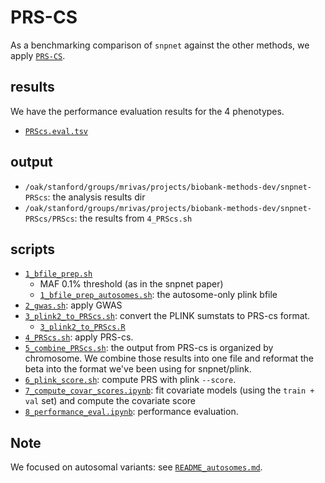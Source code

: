 # PRS-CS

As a benchmarking comparison of `snpnet` against the other methods, we apply [`PRS-CS`](https://github.com/getian107/PRScs).

## results

We have the performance evaluation results for the 4 phenotypes.

- [`PRScs.eval.tsv`](PRScs.eval.tsv)

## output

- `/oak/stanford/groups/mrivas/projects/biobank-methods-dev/snpnet-PRScs`: the analysis results dir
- `/oak/stanford/groups/mrivas/projects/biobank-methods-dev/snpnet-PRScs/PRScs`: the results from `4_PRScs.sh`

## scripts

- [`1_bfile_prep.sh`](1_bfile_prep.sh)
  - MAF 0.1% threshold (as in the snpnet paper)
  - [`1_bfile_prep_autosomes.sh`](1_bfile_prep_autosomes.sh): the autosome-only plink bfile
- [`2_gwas.sh`](2_gwas.sh): apply GWAS
- [`3_plink2_to_PRScs.sh`](3_plink2_to_PRScs.sh): convert the PLINK sumstats to PRS-cs format.
  - [`3_plink2_to_PRScs.R`](3_plink2_to_PRScs.R)
- [`4_PRScs.sh`](4_PRScs.sh): apply PRS-cs.
- [`5_combine_PRScs.sh`](5_combine_PRScs.sh): the output from PRS-cs is organized by chromosome. We combine those results into one file and reformat the beta into the format we've been using for snpnet/plink.
- [`6_plink_score.sh`](6_plink_score.sh): compute PRS with plink `--score`.
- [`7_compute_covar_scores.ipynb`](7_compute_covar_scores.ipynb): fit covariate models (using the `train + val` set) and compute the covariate score
- [`8_performance_eval.ipynb`](8_performance_eval.ipynb): performance evaluation.

## Note

We focused on autosomal variants: see [`README_autosomes.md`](README_autosomes.md).
